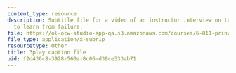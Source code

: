 ```yaml
---
content_type: resource
description: Subtitle file for a video of an instructor interview on teaching students
  to learn from failure.
file: https://ol-ocw-studio-app-qa.s3.amazonaws.com/courses/6-811-principles-and-practice-of-assistive-technology-fall-2014/f2d436c83928560a8c06d39ce333ab71_UswuSLKQVK4.vtt
file_type: application/x-subrip
resourcetype: Other
title: 3play caption file
uid: f2d436c8-3928-560a-8c06-d39ce333ab71
---
```


